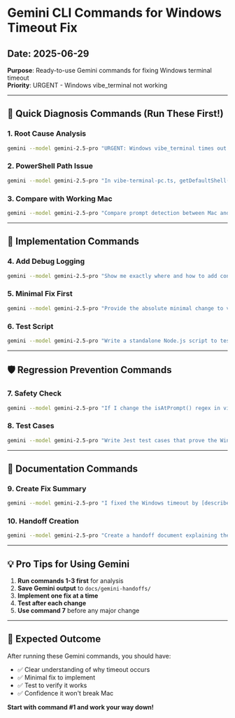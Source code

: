 # Gemini CLI Commands for Windows Timeout Fix

## Date: 2025-06-29
**Purpose**: Ready-to-use Gemini commands for fixing Windows terminal timeout  
**Priority**: URGENT - Windows vibe_terminal not working

---

## 🚀 Quick Diagnosis Commands (Run These First!)

### 1. Root Cause Analysis
```bash
gemini --model gemini-2.5-pro "URGENT: Windows vibe_terminal times out after exactly 5 seconds with no output. The timeout handler in vibe-terminal-base.ts waits for promptDetected to be true. Review vibe-terminal-pc.ts isAtPrompt() method that checks for PowerShell prompts with regex /^PS [A-Z]:\\.*>\s*$/. Why might this never match? Consider: 1) PowerShell prompt formats, 2) Line ending differences (CRLF vs LF), 3) Output buffering. Provide specific fix."
```

### 2. PowerShell Path Issue
```bash
gemini --model gemini-2.5-pro "In vibe-terminal-pc.ts, getDefaultShell() returns 'powershell.exe'. Should this be an absolute path? What about systems with only PowerShell 7 (pwsh.exe)? How to detect which PowerShell is available? Show code that tries multiple options."
```

### 3. Compare with Working Mac
```bash
gemini --model gemini-2.5-pro "Compare prompt detection between Mac and Windows. Mac uses /\$\s*$/ for bash/zsh prompts in vibe-terminal-mac.ts. Windows uses /^PS [A-Z]:\\.*>\s*$/ for PowerShell. Why might Mac work but Windows timeout? Show exact differences and fixes."
```

---

## 🔧 Implementation Commands

### 4. Add Debug Logging
```bash
gemini --model gemini-2.5-pro "Show me exactly where and how to add console.error() logging in vibe-terminal-pc.ts to debug the timeout. Include: 1) Log raw output in isAtPrompt(), 2) Log when PTY starts, 3) Log shell detection. Format as copy-paste ready code."
```

### 5. Minimal Fix First
```bash
gemini --model gemini-2.5-pro "Provide the absolute minimal change to vibe-terminal-pc.ts that might fix the timeout. Maybe just change the prompt regex? Or add a fallback? One-line fix preferred. Must not break existing functionality."
```

### 6. Test Script
```bash
gemini --model gemini-2.5-pro "Write a standalone Node.js script to test if PowerShell PTY works on Windows. Should: 1) Create PTY with powershell.exe, 2) Send 'echo test' command, 3) Read output, 4) Check for prompts. Make it simple to run."
```

---

## 🛡️ Regression Prevention Commands

### 7. Safety Check
```bash
gemini --model gemini-2.5-pro "If I change the isAtPrompt() regex in vibe-terminal-pc.ts from /^PS [A-Z]:\\.*>\s*$/ to something else, will it affect: 1) Mac functionality? 2) The timeout fix? 3) Command echo handling? Explain why it's safe or not."
```

### 8. Test Cases
```bash
gemini --model gemini-2.5-pro "Write Jest test cases that prove the Windows timeout is fixed. Include: 1) Basic echo command works, 2) Prompt detected within 5 seconds, 3) No timeout errors. Use the existing test structure from timeout-contamination-bug.test.ts."
```

---

## 📝 Documentation Commands

### 9. Create Fix Summary
```bash
gemini --model gemini-2.5-pro "I fixed the Windows timeout by [describe fix]. Write a concise summary for STATUS.md that explains: 1) What was wrong, 2) What changed, 3) Why it's safe. Format as markdown bullet points."
```

### 10. Handoff Creation
```bash
gemini --model gemini-2.5-pro "Create a handoff document explaining the Windows timeout fix. Include: 1) Root cause, 2) Solution implemented, 3) Tests that verify it works, 4) No regression confirmation. Format for docs/gemini-handoffs/windows-timeout-fixed.md"
```

---

## 💡 Pro Tips for Using Gemini

1. **Run commands 1-3 first** for analysis
2. **Save Gemini output** to `docs/gemini-handoffs/`
3. **Implement one fix at a time**
4. **Test after each change**
5. **Use command 7** before any major change

---

## 🎯 Expected Outcome

After running these Gemini commands, you should have:
- ✅ Clear understanding of why timeout occurs
- ✅ Minimal fix to implement
- ✅ Test to verify it works
- ✅ Confidence it won't break Mac

**Start with command #1 and work your way down!**